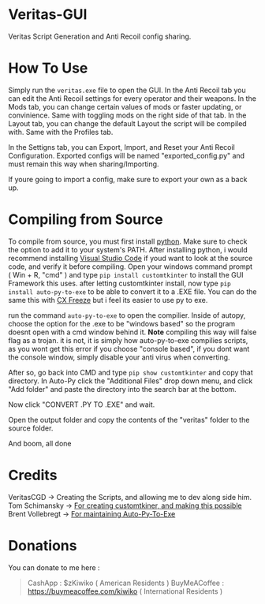 # Veritas-GUI
Veritas Script Generation and Anti Recoil config sharing.

# How To Use

Simply run the `veritas.exe` file to open the GUI.
In the Anti Recoil tab you can edit the Anti Recoil settings for every operator and their weapons.
In the Mods tab, you can change certain values of mods or faster updating, or convinience. Same with toggling mods on the right side of that tab.
In the Layout tab, you can change the default Layout the script will be compiled with. Same with the Profiles tab.

In the Settigns tab, you can Export, Import, and Reset your Anti Recoil Configuration. Exported configs will be named "exported_config.py"
and must remain this way when sharing/Importing.

If youre going to import a config, make sure to export your own as a back up.

# Compiling from Source

To compile from source, you must first install [python](https://www.python.org/downloads/). Make sure to check the option to add it to your system's PATH.
After installing python, i would recommend installing [Visual Studio Code](https://code.visualstudio.com/) if youd want to look at the source code, and verify
it before compiling.
Open your windows command prompt ( Win + R, "cmd" ) and type `pip install customtkinter` to install the GUI Framework this uses.
after letting customtkinter install, now type `pip install auto-py-to-exe` to be able to convert it to a .EXE file.
You can do the same this with [CX Freeze](https://cx-freeze.readthedocs.io/en/stable/overview.html) but i feel its easier to use py to exe.

run the command `auto-py-to-exe` to open the compilier.
Inside of autopy, choose the option for the .exe to be "windows based" so the program doesnt
open with a cmd window behind it. **Note** compiling this way will false flag as a trojan. it is not, it is simply how auto-py-to-exe  compilies scripts,
as you wont get this error if you choose "console based", if you dont want the console window, simply disable your anti virus when converting.

After so, go back into CMD and type `pip show customtkinter` and copy that directory.
In Auto-Py click the "Additional Files" drop down menu, and click "Add folder" and paste
the directory into the search bar at the bottom. 

Now click "CONVERT .PY TO .EXE" and wait.

Open the output folder and copy the contents of the "veritas" folder to the source folder.

And boom, all done

# Credits

VeritasCGD -> Creating the Scripts, and allowing me to dev along side him.
Tom Schimansky -> [For creating customtkiner, and making this possible](https://github.com/TomSchimansky/CustomTkinter)
Brent Vollebregt -> [For maintaining Auto-Py-To-Exe](https://pypi.org/project/auto-py-to-exe/)

# Donations

You can donate to me here :
> CashApp : $zKiwiko ( American Residents )
> BuyMeACoffee : https://buymeacoffee.com/kiwiko ( International Residents )

